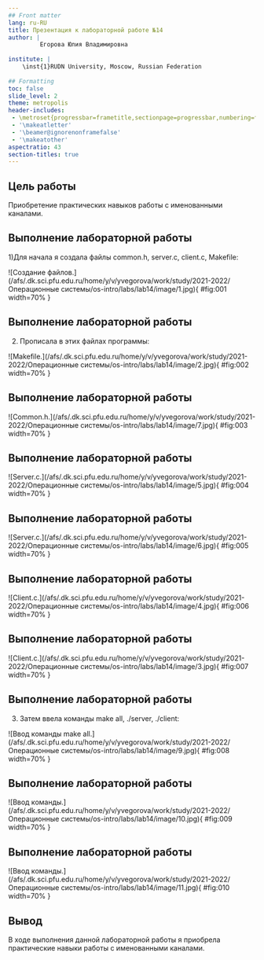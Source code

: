 ```yaml
---
## Front matter
lang: ru-RU
title: Презентация к лабораторной работе №14
author: |
         Егорова Юлия Владимировна
	
institute: |
	\inst{1}RUDN University, Moscow, Russian Federation
	
## Formatting
toc: false
slide_level: 2
theme: metropolis
header-includes: 
 - \metroset{progressbar=frametitle,sectionpage=progressbar,numbering=fraction}
 - '\makeatletter'
 - '\beamer@ignorenonframefalse'
 - '\makeatother'
aspectratio: 43
section-titles: true
---
```






## Цель работы

Приобретение практических навыков работы с именованными каналами.

## Выполнение лабораторной работы

1)Для начала я создала файлы common.h, server.c, client.c, Makefile:

![Создание файлов.](/afs/.dk.sci.pfu.edu.ru/home/y/v/yvegorova/work/study/2021-2022/Операционные системы/os-intro/labs/lab14/image/1.jpg){ #fig:001 width=70% }

## Выполнение лабораторной работы

2) Прописала в этих файлах программы:

![Makefile.](/afs/.dk.sci.pfu.edu.ru/home/y/v/yvegorova/work/study/2021-2022/Операционные системы/os-intro/labs/lab14/image/2.jpg){ #fig:002 width=70% }

## Выполнение лабораторной работы

![Common.h.](/afs/.dk.sci.pfu.edu.ru/home/y/v/yvegorova/work/study/2021-2022/Операционные системы/os-intro/labs/lab14/image/7.jpg){ #fig:003 width=70% }

## Выполнение лабораторной работы

![Server.c.](/afs/.dk.sci.pfu.edu.ru/home/y/v/yvegorova/work/study/2021-2022/Операционные системы/os-intro/labs/lab14/image/5.jpg){ #fig:004 width=70% }

## Выполнение лабораторной работы

![Server.c.](/afs/.dk.sci.pfu.edu.ru/home/y/v/yvegorova/work/study/2021-2022/Операционные системы/os-intro/labs/lab14/image/6.jpg){ #fig:005 width=70% }

## Выполнение лабораторной работы

![Client.c.](/afs/.dk.sci.pfu.edu.ru/home/y/v/yvegorova/work/study/2021-2022/Операционные системы/os-intro/labs/lab14/image/4.jpg){ #fig:006 width=70% }

## Выполнение лабораторной работы

![Client.c.](/afs/.dk.sci.pfu.edu.ru/home/y/v/yvegorova/work/study/2021-2022/Операционные системы/os-intro/labs/lab14/image/3.jpg){ #fig:007 width=70% }

## Выполнение лабораторной работы

3) Затем ввела команды make all, ./server, ./client:

![Ввод команды make all.](/afs/.dk.sci.pfu.edu.ru/home/y/v/yvegorova/work/study/2021-2022/Операционные системы/os-intro/labs/lab14/image/9.jpg){ #fig:008 width=70% }

## Выполнение лабораторной работы

![Ввод команды.](/afs/.dk.sci.pfu.edu.ru/home/y/v/yvegorova/work/study/2021-2022/Операционные системы/os-intro/labs/lab14/image/10.jpg){ #fig:009 width=70% }

## Выполнение лабораторной работы

![Ввод команды.](/afs/.dk.sci.pfu.edu.ru/home/y/v/yvegorova/work/study/2021-2022/Операционные системы/os-intro/labs/lab14/image/11.jpg){ #fig:010 width=70% }

## Вывод

В ходе выполнения данной лабораторной работы я приобрела практические навыки работы с именованными каналами.

